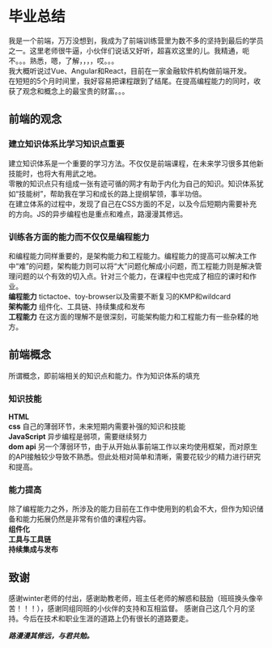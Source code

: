 # 毕业总结
我是一个前端，万万没想到，我成为了前端训练营里为数不多的坚持到最后的学员之一。这里老师很牛逼，小伙伴们说话又好听，超喜欢这里的儿。我精通，呃不。。。熟悉，嗯，了解，，，，哎。。。  
我大概听说过Vue、Angular和React，目前在一家金融软件机构做前端开发。  
在短短的5个月时间里，我好容易把课程跟到了结尾。在提高编程能力的同时，收获了观念和概念上的最宝贵的财富。。。  
## 前端的观念
### 建立知识体系比学习知识点重要
建立知识体系是一个重要的学习方法。不仅仅是前端课程，在未来学习很多其他新技能时，也将大有用武之地。  
零散的知识点只有组成一张有迹可循的网才有助于内化为自己的知识。知识体系犹如“技能树”，帮助我在学习和成长的路上提纲挈领，事半功倍。  
在建立体系的过程中，发现了自己在CSS方面的不足，以及今后短期内需要补充的方向。JS的异步编程也是重点和难点，路漫漫其修远。  
### 训练各方面的能力而不仅仅是编程能力
和编程能力同样重要的，是架构能力和工程能力。编程能力的提高可以解决工作中“难”的问题，架构能力则可以将“大”问题化解成小问题，而工程能力则是解决管理问题的以个有效的切入点。针对三个能力，在课程中也完成了相应的课时和作业。  
**编程能力** tictactoe、toy-browser以及需要不断复习的KMP和wildcard  
**架构能力** 组件化、工具链、持续集成和发布  
**工程能力** 在这方面的理解不是很深刻，可能架构能力和工程能力有一些杂糅的地方。  
## 前端概念
所谓概念，即前端相关的知识点和能力。作为知识体系的填充  
### 知识技能
**HTML**  
**css** 自己的薄弱环节，未来短期内需要补强的知识和技能  
**JavaScript** 异步编程是弱项，需要继续努力  
**dom api** 另一个薄弱环节，由于从开始从事前端工作以来均使用框架，而对原生的API接触较少导致不熟悉。但此处相对简单和清晰，需要花较少的精力进行研究和提高。
### 能力提高
除了编程能力之外，所涉及的能力目前在工作中使用到的机会不大，但作为知识储备和能力拓展仍然是非常有价值的课程内容。  
**组件化**  
**工具与工具链**  
**持续集成与发布**  
## 致谢
感谢winter老师的付出，感谢助教老师，班主任老师的解惑和鼓励（班班换头像辛苦！！！），感谢同组同班的小伙伴的支持和互相监督。
感谢自己这几个月的坚持。今后在技术和职业生涯的道路上仍有很长的道路要走。  

***路漫漫其修远，与君共勉。***
